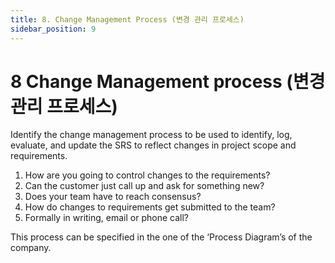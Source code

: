 ```yaml
---
title: 8. Change Management Process (변경 관리 프로세스)
sidebar_position: 9
---
```


# 8	Change Management process (변경관리 프로세스)
Identify the change management process to be used to identify, log, evaluate, and update the SRS to reflect changes in project scope and requirements.
1)	How are you going to control changes to the requirements?
2)	Can the customer just call up and ask for something new?
3)	Does your team have to reach consensus?
4)	How do changes to requirements get submitted to the team?
5)	Formally in writing, email or phone call?

This process can be specified in the one of the ‘Process Diagram’s of the company.
